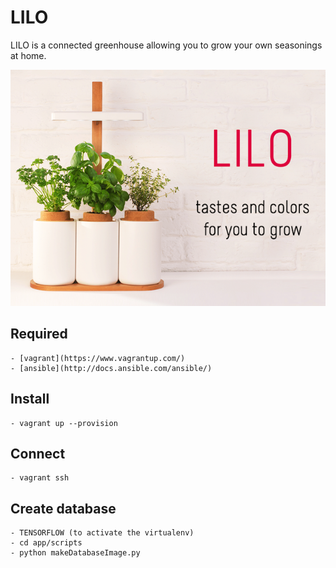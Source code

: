 # LILO
LILO is a connected greenhouse allowing you to grow your own seasonings at home.

![alt tag](https://github.com/zirkis/LILO/blob/master/images/README/lilo.png)

## Required

	- [vagrant](https://www.vagrantup.com/)
	- [ansible](http://docs.ansible.com/ansible/)

## Install

	- vagrant up --provision

## Connect
	
	- vagrant ssh

## Create database

	- TENSORFLOW (to activate the virtualenv)
	- cd app/scripts
	- python makeDatabaseImage.py
